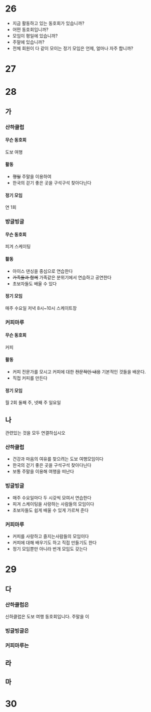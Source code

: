 # 26
* 지금 활동하고 있는 동호회가 있습니까? 
* 어떤 동호회입니까?
* 모임이 평일에 있습니까?
* 주말에 있습니까?
* 전체 회원이 다 같이 모이는 정기 모임은 언제, 얼마나 자주 합니까?
# 27
# 28
## 가
### 산하클럽
#### 무슨 동호회
도보 여행
#### 활동
* ~~평일~~ 주말을 이용하여
* 한국의 걷기 좋은 곳을 구석구석 찾아다닌다
#### 정기 모임
연 1회
### 방글빙글
#### 무슨 동호회
피겨 스케이팅
#### 활동
* 아이스 댄싱을 중심으로 연습한다
* ~~가족들과 함께~~ 가족같은 분위기에서 연습하고 공연한다
* 초보자들도 배울 수 있다
#### 정기 모임
매주 수요일 저녁 8시~10시 스케이트장
### 커피마루
#### 무슨 동호회
커피
#### 활동
* 커피 전문가를 모시고 커피에 대한 ~~전문적인 내용~~ 기본적인 것들을 배운다.
* 직접 커피를 만든다
#### 정기 모임
월 2회 둘째 주, 넷째 주 일요일
## 나
관련있는 것을 모두 연결하십시오

### 산하클럽
* 건강과 마음의 여유를 찾으려는 도보 여행모임이다
* 한국의 걷기 좋은 곳을 구석구석 찾아다닌다
* 보통 주말을 이용해 여행을 떠난다
### 빙글빙글
* 매주 수요일마다 두 시갖씩 모여서 연습한다
* 피겨 스케이팅을 사랑하는 사람들의 모임이다
* 초보자들도 쉽게 배울 수 있게 가르쳐 준다
### 커피마루
* 커피를 사랑하고 즐지는사람들의 모임이다
* 커피에 대해 배우기도 하고 직접 만들기도 한다
* 정기 모임뿐만 아니라 번개 모임도 갖는다
# 29
## 다
### 산하클럽은
신하클럽은 도보 여행 동호회입니다. 주말을 이
### 빙글빙글은
### 커피마루는
## 라
## 마
# 30